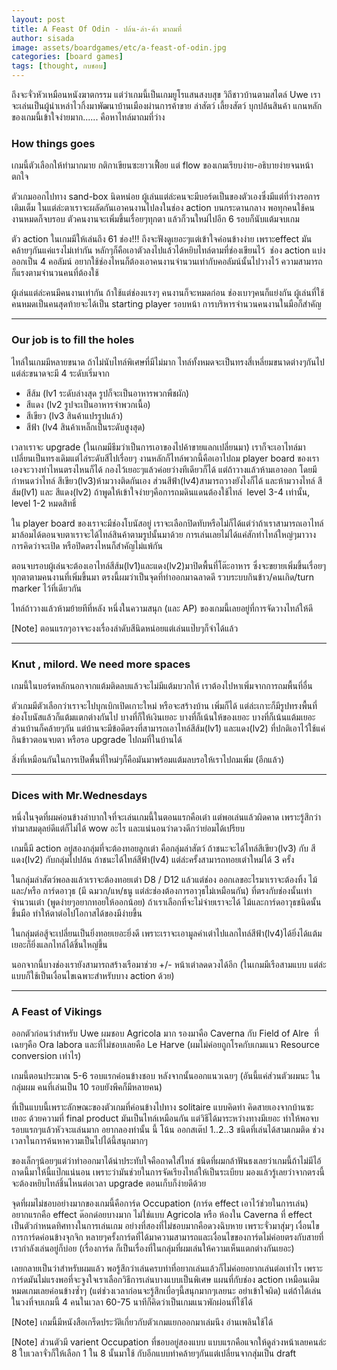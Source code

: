 ```yaml
---
layout: post
title: A Feast Of Odin - ปล้น-ล่า-ค้า มาถมที่
author: sisada
image: assets/boardgames/etc/a-feast-of-odin.jpg
categories: [board games]
tags: [thought, กบชอบ]
---
```

ถึงจะจั่วหัวเหมือนหนังฆาตกรรม แต่ว่าเกมนี้เป็นเกมยูโรแสนสงบสุข วิถีชาวบ้านตามสไตล์ Uwe เราจะเล่นเป็นผู้นำเหล่าไวกิ้งมาพัฒนาบ้านเมืองผ่านการค้าขาย ล่าสัตว์ เลี้ยงสัตว์ บุกปล้นสินค้า แกนหลักของเกมนี้เข้าใจง่ายมาก...... คือหาไทล์มาถมที่ว่าง
### How things goes


เกมนี้ตัวเลือกให้ทำมากมาย กติกาเขียนซะยาวเฟื้อย แต่ flow ของเกมเรียบง่าย-อธิบายง่ายจนหน้าตกใจ

ตัวเกมออกไปทาง sand-box นิดหน่อย ผู้เล่นแต่ล่ะคนจะมีบอร์ดเป็นของตัวเองซึ่งมีแต่ที่ว่างรอการเติมเต็ม ในแต่ล่ะตาเราจะผลัดกันเอาคนงานไปลงในช่อง action บนกระดานกลาง พอทุกคนใช้คนงานหมดก็จบรอบ ตัวคนงานจะเพิ่มขึ้นเรื่อยๆทุกตา แล้วก็วนใหม่ไปอีก 6 รอบก็นับแต้มจบเกม

ตัว action ในเกมมีให้เล่นถึง 61 ช่อง!!! ถึงจะฟังดูเยอะๆแต่เข้าใจค่อนข้างง่าย เพราะeffect มันคล้ายๆกันแค่แรงไม่เท่ากัน หลักๆก็คือเอาตัวลงไปแล้วได้หยิบไทล์ตามที่ช่องเขียนไว้  ช่อง action แบ่งออกเป็น 4 คอลัมน์ อยากใช้ช่องไหนก็ต้องเอาคนงานจำนวนเท่ากับคอลัมน์นั้นไปวางไว้ ความสามารถก็แรงตามจำนวนคนที่ต้องใช้

ผู้เล่นแต่ล่ะคนมีคนงานเท่ากัน ถ้าใช้แต่ช่องแรงๆ คนงานก็จะหมดก่อน ช่องเบาๆคนก็แย่งกัน ผู้เล่นที่ใช้คนหมดเป็นคนสุดท้ายจะได้เป็น starting player รอบหน้า การบริหารจำนวนคนงานในมือก็สำคัญ

---


### Our job is to fill the holes


ไทล์ในเกมมีหลายขนาด ถ้าไม่นับไทล์พิเศษที่มีไม่มาก ไทล์ทั้งหมดจะเป็นทรงสี่เหลี่ยมขนาดต่างๆกันไป แต่ล่ะขนาดจะมี 4 ระดับเริ่มจาก
* สีส้ม (lv1 ระดับล่างสุด รูปก็จะเป็นอาหารพวกพืชผัก)
* สีแดง (lv2 รูปจะเป็นอาหารจำพวกเนื้อ)
* สีเขียว (lv3 สินค้าแปรรูปแล้ว)
* สีฟ้า (lv4 สินค้าเหล็กเป็นระดับสูงสุด)


เวลาเราจะ upgrade (ในเกมมีธีมว่าเป็นการเอาของไปค้าขายแลกเปลี่ยนมา) เราก็จะเอาไทล์มาเปลี่ยนเป็นทรงเดิมแต่ไล่ระดับสีไปเรื่อยๆ งานหลักก็ไทล์พวกนี้คือเอาไปถม player board ของเราเองจะวางท่าไหนตรงไหนก็ได้ กองไว้เยอะๆแล้วค่อยว่างทีเดียวก็ได้ แต่ถ้าวางแล้วห้ามเอาออก โดยมีกำหนดว่าไทล์ สีเขียว(lv3)ห้ามวางติดกันเอง ส่วนสีฟ้า(lv4)สามารถวางยังไงก็ได้ และห้ามวางไทล์ สีส้ม(lv1) และ สีแดง(lv2) ถ้าพูดให้เข้าใจง่ายๆคือการถมดินแดนต้องใช้ไทล์  level 3-4 เท่านั้น, level 1-2 หมดสิทธิ์

ใน player board ของเราจะมีช่องโบนัสอยู่ เราจะเลือกปิดทับหรือไม่ก็ได้แต่ว่าถ้าเราสามารถเอาไทล์มาล้อมได้ตอนจบตาเราจะได้ไทล์สินค้าตามรูปนั้นมาด้วย การเล่นเลยไม่ได้แค่สักทำไทล์ใหญ่ๆมาวาง การคิดว่าจะเปิด หรือปิดตรงไหนก็สำคัญไม่แพ้กัน

ตอนจบรอบผู้เล่นจะต้องเอาไทล์สีส้ม(lv1)และแดง(lv2)มาปิดพื้นที่โต๊ะอาหาร ซึ่งจะขยายเพิ่มขึ้นเรื่อยๆทุกตาตามคนงานที่เพิ่มขึ้นมา ตรงนี้ผมว่าเป็นจุดที่ทำออกมาฉลาดดี รวบระบบกินข้าว/คนเกิด/turn marker ไว้ที่เดียวกัน

ไทล์ถ้าวางแล้วห้ามย้ายทีที่หลัง หนึ่งในความสนุก (และ AP) ของเกมนี้เลยอยู่ที่การจัดวางไทล์ให้ดี

[Note] ตอนแรกๆอาจจะงงเรื่องลำดับสีนิดหน่อยแต่เล่นแป๊บๆก็จำได้แล้ว


---


### Knut , milord. We need more spaces


เกมนี้ในบอร์ดหลักนอกจากแต้มติดลบแล้วจะไม่มีแต้มบวกให้ เราต้องไปหาเพิ่มจากการถมพื้นที่อื่น

ตัวเกมมีตัวเลือกว่าเราจะไปบุกเบิกเปิดเกาะใหม่ หรือจะสร้างบ้าน เพิ่มก็ได้ แต่ล่ะเกาะก็มีรูปทรงพื้นที่ ช่องโบนัสแล้วก็แต้มแตกต่างกันไป บางที่ก็ให้เงินเยอะ บางที่ก็เน้นให้ของเยอะ บางที่ก็เน้นแต้มเยอะ ส่วนบ้านก็คล้ายๆกัน แต่บ้านจะมีข้อดีตรงที่สามารถเอาไทล์สีส้ม(lv1) และแดง(lv2) ที่ปกติเอาไว้ใช้แค่กินข้าวตอนจบตา หรือรอ upgrade ไปถมที่ในบ้านได้

สิ่งที่เหมือนกันในการเปิดพื้นที่ใหม่ๆก็คือมันมาพร้อมแต้มลบรอให้เราไปถมเพิ่ม (อีกแล้ว)


---


### Dices with Mr.Wednesdays


หนึ่งในจุดที่ผมค่อนข้างลำบากใจที่จะเล่นเกมนี้ในตอนแรกคือเต๋า แต่พอเล่นแล้วผิดคาด เพราะรู้สึกว่าทำมาสมดุลย์ดีแต่ก็ไม่ได้ wow อะไร และแน่นอนว่าดวงดีกว่าย่อมได้เปรียบ

เกมนี้มี action อยู่สองกลุ่มที่จะต้องทอยลูกเต๋า คือกลุ่มล่าสัตว์ ถ้าชนะจะได้ไทล์สีเขียว(lv3) กับ สีแดง(lv2) กับกลุ่มไปปล้น ถ้าชนะได้ไทล์สีฟ้า(lv4) แต่ล่ะครั้งสามารถทอยเต๋าใหม่ได้ 3 ครั้ง

ในกลุ่มล่าสัตว์พอลงแล้วเราจะต้องทอยเต๋า D8 / D12 แล้วแต่ช่อง ออกเลขอะไรมาเราจะต้องทิ้ง ไม้ และ/หรือ การ์ดอาวุธ (มี ฉมวก/แห/ธนู แต่ล่ะช่องต้องการอาวุธไม่เหมือนกัน) ที่ตรงกับช่องนั้นเท่าจำนวนเต๋า (พูดง่ายๆอยากทอยให้ออกน้อย) ถ้าเราเลือกที่จะไม่จ่ายเราจะได้ ไม้และการ์ดอาวุธชนิดนั้นขึ้นมือ ทำให้ตาต่อไปโอกาสได้ของมีง่ายขึ้น

ในกลุ่มต่อสู้จะเปลี่ยนเป็นยิ่งทอยเยอะยิ่งดี เพราะเราจะเอามูลค่าเต๋าไปแลกไทล์สีฟ้า(lv4)ได้ยิ่งได้แต้มเยอะก็ยิ่งแลกไทล์ได้ชิ้นใหญ่ขึ้น

นอกจากนี้บางช่องเรายังสามารถสร้างเรือมาช่วย +/- หน้าเต๋าลดดวงได้อีก (ในเกมมีเรือสามแบบ แต่ล่ะแบบก็ใช้เป็นเงื่อนไขเฉพาะสำหรับบาง action ด้วย)



---


### A Feast of Vikings


ออกตัวก่อนว่าสำหรับ Uwe ผมชอบ Agricola มาก รองมาคือ Caverna กับ Field of Alre  ที่เฉยๆคือ Ora labora และที่ไม่ชอบเลยคือ Le Harve (ผมไม่ค่อยถูกโรคกับเกมแนว Resource conversion เท่าไร)

เกมนี้ตอนประมาณ 5-6 รอบแรกค่อนข้างชอบ หลังจากนั้นออกแนวเฉยๆ (อันนี้แค่ส่วนตัวผมนะ ในกลุ่มผม คนที่เล่นเป็น 10 รอบยังพีคก็มีหลายคน)

ที่เป็นแบบนี้เพราะลักษณะของตัวเกมที่ค่อนข้างไปทาง solitaire แบบคิดท่า คิดสายเองจากบ้านซะเยอะ ด้วยความที่ final product มันเป็นไทล์เหมือนกัน แต่วิธีได้มาระหว่างทางมีเยอะ ทำให้พอจบรอบแรกๆแล้วหัวจะแล่นมาก อยากลองท่านั้น นี้ โน้น ออกสเต๊ป 1..2..3 ชนิดที่เล่นได้สามเกมติด ช่วงเวลาในการค้นหาความเป็นไปได้นี้สนุกมากๆ

ของเล็กๆน้อยๆแต่ว่าทำออกมาได้น่าประทับใจคือถาดใส่ไทล์ ชนิดที่ผมกล้าฟันธงเลยว่าเกมนี้ถ้าไม่มีไอ้ถาดนี้มาให้นี้แป๊กแน่นอน เพราะว่ามันช่วยในการจัดเรียงไทล์ให้เป็นระเบียบ มองแล้วรู้เลยว่าจากตรงนี้จะต้องหยิบไทล์ชิ้นไหนต่อเวลา upgrade ตอนเก็บก็ง่ายดีด้วย

จุดที่ผมไม่ชอบอย่างมากของเกมนี้คือการ์ด Occupation (การ์ด effect เอาไว้ช่วยในการเล่น) อยากแรกคือ effect ด๊อกด๋อยบางมาก ไม่ใช่แบบ Agricola หรือ ห้องใน Caverna ที่ effect เป็นตัวกำหนดทิศทางในการเล่นเกม อย่างที่สองที่ไม่ชอบมากคือดวงฉิบหาย เพราะจั่วมาสุ่มๆ เงื่อนไขการการ์ดค่อนข้างจุกจิก หลายๆครั้งการ์ดที่ได้มาความสามารถและเงื่อนไขของการ์ดไม่ค่อยตรงกับสายที่เรากำลังเล่นอยู่ก็บ่อย (เรื่องการ์ด ก็เป็นเรื่องที่ในกลุ่มที่ผมเล่นให้ความเห็นแตกต่างกันเยอะ)

เลยกลายเป็นว่าสำหรับผมแล้ว พอรู้สึกว่าเล่นครบท่าที่อยากเล่นแล้วก็ไม่ค่อยอยากเล่นต่อเท่าไร เพราะการ์ดมันไม่แรงพอที่จะจูงใจเราเลือกวิธีการเล่นบางแบบเป็นพิเศษ แผนที่กับช่อง action เหมือนเดิมหมดเกมเลยค่อนข้างซ้ำๆ (แต่ช่วงเวลาก่อนจะรู้สึกเบื่อๆนี้สนุกมากๆเลยนะ อย่าเข้าใจผิด) แต่ถ้าได้เล่นในวงที่จบเกมนี้ 4 คนในเวลา 60-75 นาทีก็คิดว่าเป็นเกมแนวพักผ่อนที่ใช้ได้

[Note] เกมนี้มีหนังสือเกร็ดประวัติเกี่ยวกับตัวเกมแยกออกมาเล่มนึง อ่านเพลินใช้ได้

[Note] ส่วนตัวมี varient Occupation ที่ชอบอยู่สองแบบ แบบแรกคือแจกให้ดูล่วงหน้าเลยคนล่ะ 8 ใบเวลาจั่วก็ให้เลือก 1 ใน 8 นั้นมาใช้ กับอีกแบบทำคล้ายๆกันแต่เปลี่ยนจากสุ่มเป็น draft